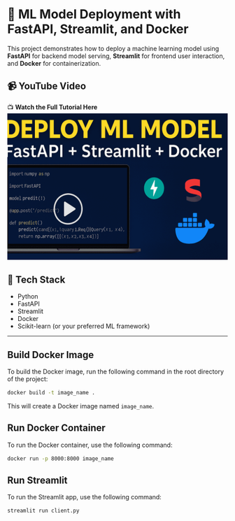 # 🚀 ML Model Deployment with FastAPI, Streamlit, and Docker

This project demonstrates how to deploy a machine learning model using **FastAPI** for backend model serving, **Streamlit** for frontend user interaction, and **Docker** for containerization.

## 📹 YouTube Video

📺 **Watch the Full Tutorial Here**  
[![Thumbnail](image/thumbnail.png)](https://www.youtube.com/watch?v=YBn9zpyhMgU&t=43s)
## 🧰 Tech Stack

- Python
- FastAPI
- Streamlit
- Docker
- Scikit-learn (or your preferred ML framework)

---

## Build Docker Image

To build the Docker image, run the following command in the root directory of the project:

```bash
docker build -t image_name .
```
This will create a Docker image named `image_name`.
## Run Docker Container
To run the Docker container, use the following command:
```bash
docker run -p 8000:8000 image_name
```

## Run Streamlit

To run the Streamlit app, use the following command:
```bash
streamlit run client.py
```
